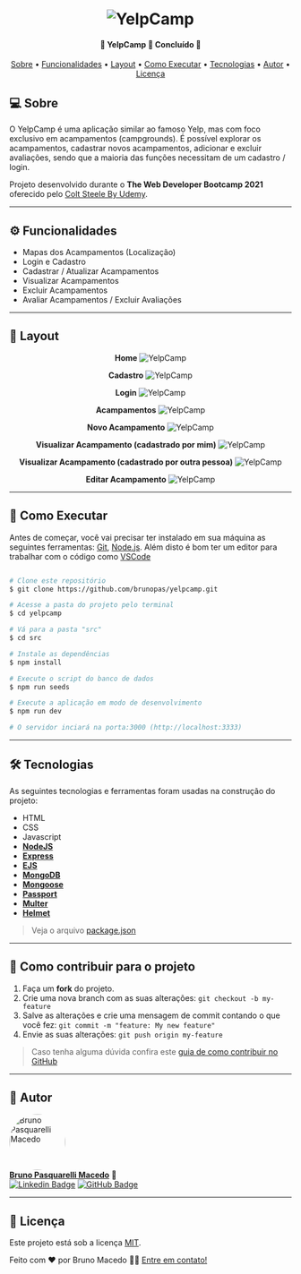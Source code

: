 <h1 align="center">
    <img alt="YelpCamp" title="#YelpCamp" src="./docs/screenshots/campground.home.png" />
</h1>

<h4 align="center"> 
	🚧  YelpCamp 🚀 Concluído 🚧
</h4>

<p align="center">
 <a href="#-sobre">Sobre</a> •
 <a href="#-funcionalidades">Funcionalidades</a> •
 <a href="#-layout">Layout</a> • 
 <a href="#-como-executar">Como Executar</a> • 
 <a href="#-tecnologias">Tecnologias</a> • 
 <a href="#-autor">Autor</a> • 
 <a href="#user-content--licença">Licença</a>
</p>


## 💻 Sobre
O YelpCamp é uma aplicação similar ao famoso Yelp, mas com foco exclusivo em acampamentos (campgrounds). É possível explorar os acampamentos, cadastrar novos acampamentos, adicionar e excluir avaliações, sendo que a maioria das funções necessitam de um cadastro / login.

Projeto desenvolvido durante o **The Web Developer Bootcamp 2021** oferecido pelo [Colt Steele By Udemy](https://www.udemy.com/course/the-web-developer-bootcamp/).

---

## ⚙️ Funcionalidades

- Mapas dos Acampamentos (Localização)
- Login e Cadastro
- Cadastrar / Atualizar Acampamentos
- Visualizar Acampamentos
- Excluir Acampamentos
- Avaliar Acampamentos / Excluir Avaliações

---

## 🎨 Layout

<p align="center"><b>Home</b></>
<img alt="YelpCamp" title="#YelpCamp" src="./docs/screenshots/campground.home.png" />
<p align="center"><b>Cadastro</b></>
<img alt="YelpCamp" title="#YelpCamp" src="./docs/screenshots/user.register.png" />
<p align="center"><b>Login</b></>
<img alt="YelpCamp" title="#YelpCamp" src="./docs/screenshots/user.login.png" />
<p align="center"><b>Acampamentos</b></>
<img alt="YelpCamp" title="#YelpCamp" src="./docs/screenshots/campground.index.png" />
<p align="center"><b>Novo Acampamento</b></>
<img alt="YelpCamp" title="#YelpCamp" src="./docs/screenshots/campground.new.png" />
<p align="center"><b>Visualizar Acampamento (cadastrado por mim)</b></>
<img alt="YelpCamp" title="#YelpCamp" src="./docs/screenshots/campground.show-1.png" />
<p align="center"><b>Visualizar Acampamento (cadastrado por outra pessoa)</b></>
<img alt="YelpCamp" title="#YelpCamp" src="./docs/screenshots/campground.show-2.png" />
<p align="center"><b>Editar Acampamento</b></>
<img alt="YelpCamp" title="#YelpCamp" src="./docs/screenshots/campground.edit.png" />

---

## 🚀 Como Executar

Antes de começar, você vai precisar ter instalado em sua máquina as seguintes ferramentas:
[Git](https://git-scm.com), [Node.js](https://nodejs.org/en/). 
Além disto é bom ter um editor para trabalhar com o código como [VSCode](https://code.visualstudio.com/)

```bash

# Clone este repositório
$ git clone https://github.com/brunopas/yelpcamp.git

# Acesse a pasta do projeto pelo terminal
$ cd yelpcamp

# Vá para a pasta "src"
$ cd src

# Instale as dependências
$ npm install

# Execute o script do banco de dados
$ npm run seeds

# Execute a aplicação em modo de desenvolvimento
$ npm run dev

# O servidor inciará na porta:3000 (http://localhost:3333)

```

---

## 🛠 Tecnologias

As seguintes tecnologias e ferramentas foram usadas na construção do projeto:

- HTML
- CSS
- Javascript
- **[NodeJS](https://nodejs.org/en/)**
- **[Express](https://expressjs.com/)**
- **[EJS](https://ejs.co/)**
- **[MongoDB](https://www.mongodb.com/)**
- **[Mongoose](https://mongoosejs.com/)**
- **[Passport](https://www.npmjs.com/package/passport)**
- **[Multer](https://www.npmjs.com/package/multer)**
- **[Helmet](https://www.npmjs.com/package/helmet)**

> Veja o arquivo [package.json](https://github.com/brunopas/jobscalc/blob/main/package.json)

---

## 💪 Como contribuir para o projeto

1. Faça um **fork** do projeto.
2. Crie uma nova branch com as suas alterações: `git checkout -b my-feature`
3. Salve as alterações e crie uma mensagem de commit contando o que você fez: `git commit -m "feature: My new feature"`
4. Envie as suas alterações: `git push origin my-feature`
> Caso tenha alguma dúvida confira este [guia de como contribuir no GitHub](./CONTRIBUTING.md)

---

## 🦸 Autor

<a href="https://www.linkedin.com/in/brunopasmacedo/"><img style="border-radius: 50%;" src="https://avatars.githubusercontent.com/u/82418515?v=4" width="100px;" alt="Bruno Pasquarelli Macedo"/></a>
<br />
<a href="https://www.linkedin.com/in/brunopasmacedo/" title="Bruno Pasquarelli Macedo"><b>Bruno Pasquarelli Macedo</b></a> 🚀<br />
[![Linkedin Badge](https://img.shields.io/badge/-LinkedIn-blue?style=flat-square&logo=Linkedin&logoColor=white&link=https://www.linkedin.com/in/tgmarinho/)](https://www.linkedin.com/in/brunopasmacedo/) 
[![GitHub Badge](https://img.shields.io/badge/-GitHub-black?style=flat-square&logo=GitHub&logoColor=white&link=https://github.com/brunopas)](https://github.com/brunopas)

---

## 📝 Licença

Este projeto está sob a licença [MIT](./LICENSE).

Feito com ❤️ por Bruno Macedo 👋🏽 [Entre em contato!](https://www.linkedin.com/in/brunopasmacedo/)
